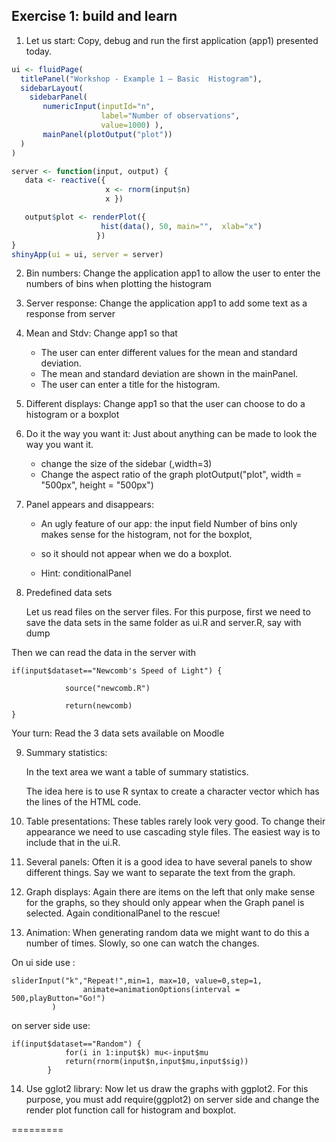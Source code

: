 ## Exercise 1: build and learn

1. Let us start: Copy, debug and run the first application (app1)
presented today.

```R
ui <- fluidPage(
  titlePanel("Workshop - Example 1 – Basic  Histogram"),
  sidebarLayout(
    sidebarPanel(
       numericInput(inputId="n",
                    label="Number of observations",
                    value=1000) ),  
       mainPanel(plotOutput("plot"))
  )
)

server <- function(input, output) {
   data <- reactive({
                     x <- rnorm(input$n)
                     x })

   output$plot <- renderPlot({
         	        hist(data(), 50, main="",  xlab="x")
                   })
}
shinyApp(ui = ui, server = server)
```

2. Bin numbers: Change the application app1 to allow the user to enter
the numbers of bins when plotting the histogram

3. Server response: Change the application app1 to add some text as a
response from server

4. Mean and Stdv: Change app1 so that

    - The user can enter different values for the mean and standard deviation. 
    - The mean and standard deviation are shown in the mainPanel.
    - The user can enter a title for the histogram.

5. Different displays: Change app1 so that the user can choose to do a
histogram or a boxplot

6. Do it the way you want it: Just about anything can be made to look
the way you want it.

    - change the size of the sidebar (,width=3)
    - Change the aspect ratio of the graph plotOutput("plot", width =
"500px", height = "500px")

7. Panel appears and disappears:

    - An ugly feature of our app: the input field Number of bins only makes
sense for the histogram, not for the boxplot,

    - so it should not appear when we do a boxplot.

    - Hint: conditionalPanel


8. Predefined data sets

    Let us read files on the server files. For this purpose, first we need
to save the data sets in the same folder as ui.R and server.R, say
with dump

Then we can read the data in the server with

```
if(input$dataset=="Newcomb's Speed of Light") {

            source("newcomb.R")

            return(newcomb)
}
```
 
Your turn: Read the 3 data sets available on Moodle

 

9. Summary statistics:

    In the text area we want a table of summary statistics.

    The idea here is to use R syntax to create a character vector which
has the lines of the HTML code.


10. Table presentations: These tables rarely look very good. To change
their appearance we need to use cascading style files. The easiest way
is to include that in the ui.R.


11. Several panels: Often it is a good idea to have several panels to
show different things. Say we want to separate the text from the
graph.

 

12. Graph displays: Again there are items on the left that only make
sense for the graphs, so they should only appear when the Graph panel
is selected. Again conditionalPanel to the rescue!

 

13. Animation: When generating random data we might want to do this a
number of times. Slowly, so one can watch the changes.

On ui side use :

```
sliderInput("k","Repeat!",min=1, max=10, value=0,step=1,
                animate=animationOptions(interval = 500,playButton="Go!")
         )
````

on server side use:

```
if(input$dataset=="Random") {
            for(i in 1:input$k) mu<-input$mu
            return(rnorm(input$n,input$mu,input$sig))
        } 
```

14. Use gglot2 library: Now let us draw the graphs with ggplot2. For
this purpose, you must add require(ggplot2) on server side and change
the render plot function call for histogram and boxplot.

 
=========
 
